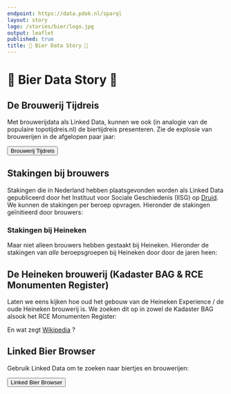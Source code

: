 ```yaml
---
endpoint: https://data.pdok.nl/sparql
layout: story
logo: /stories/bier/logo.jpg
output: leaflet
published: true
title: 🍺 Bier Data Story 🍺
---
```


# 🍺 Bier Data Story 🍺

## De Brouwerij Tijdreis

Met brouwerijdata als Linked Data, kunnen we ook (in analogie van de
populaire topotijdreis.nl) de biertijdreis presenteren. Zie de
explosie van brouwerijen in de afgelopen paar jaar:

<a href="../../presentations/bier-tijdreis" target="_blank">
  <button>Brouwerij Tijdreis</button>
</a>

## Stakingen bij brouwers

Stakingen die in Nederland hebben plaatsgevonden worden als Linked
Data gepubliceerd door het Instituut voor Sociale Geschiedenis (IISG)
op [Druid](https://druid.datalegend.net/dataLegend/strikes).  We
kunnen de stakingen per beroep opvragen.  Hieronder de stakingen
geïnitieerd door brouwers:

<query data-endpoint="https://api.druid.datalegend.net/datasets/dataLegend/strikes/services/strikes/sparql"
       data-query-ref="stakingen-brouwers.rq">
</query>

### Stakingen bij Heineken

Maar niet alleen brouwers hebben gestaakt bij Heineken.  Hieronder de
stakingen van *alle* beroepsgroepen bij Heineken door door de jaren
heen:

<query data-endpoint="https://api.druid.datalegend.net/datasets/dataLegend/strikes/services/strikes/sparql"
       data-query-ref="stakingen-heineken.rq">
</query>

## De Heineken brouwerij (Kadaster BAG & RCE Monumenten Register)

Laten we eens kijken hoe oud het gebouw van de Heineken Experience /
de oude Heineken brouwerij is.  We zoeken dit op in zowel de Kadaster
BAG alsook het RCE Monumenten Register:

<query data-endpoint="https://data.pdok.nl/sparql"
       data-query-ref="monument-heineken.rq"
       data-output="geo">
</query>

En wat zegt [Wikipedia](https://nl.wikipedia.org/wiki/Heineken_Brouwerij_(Amsterdam)) ? 

## Linked Bier Browser

Gebruik Linked Data om te zoeken naar biertjes en brouwerijen:

<a href="../../presentations/bier-browser" target="_blank">
  <button>Linked Bier Browser</button>
</a>
